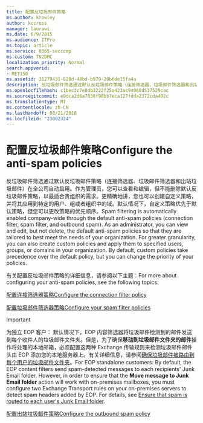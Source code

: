 ```yaml
---
title: 配置反垃圾邮件策略
ms.author: krowley
author: kccross
manager: laurawi
ms.date: 6/9/2015
ms.audience: ITPro
ms.topic: article
ms.service: O365-seccomp
ms.custom: TN2DMC
localization_priority: Normal
search.appverid:
- MET150
ms.assetid: 31279431-828d-48bd-b979-20b6de15fa4a
description: 反垃圾邮件筛选通过默认反垃圾邮件策略（连接筛选器、垃圾邮件筛选器和出站垃圾邮件）在全公司自动启用。作为管理员，您可以查看和编辑，但不能删除默认反垃圾邮件策略，以最适合贵组织的需求。更精确地讲，您也可以创建自定义策略，并将其应用到特定的用户、组或者组织中的域。默认情况下，自定义策略优先于默认策略，但您可以更改策略的优先顺序。
ms.openlocfilehash: c1bec3c7e8db3222f25a423ac94068d537529cac
ms.sourcegitcommit: e9dca2d6a7838f98bb7eca127fdda2372cda402c
ms.translationtype: MT
ms.contentlocale: zh-CN
ms.lasthandoff: 08/21/2018
ms.locfileid: "23002324"
---
```

# <a name="configure-the-anti-spam-policies"></a><span data-ttu-id="78cff-106">配置反垃圾邮件策略</span><span class="sxs-lookup"><span data-stu-id="78cff-106">Configure the anti-spam policies</span></span>

<span data-ttu-id="78cff-p102">反垃圾邮件筛选通过默认反垃圾邮件策略（连接筛选器、垃圾邮件筛选器和出站垃圾邮件）在全公司自动启用。作为管理员，您可以查看和编辑，但不能删除默认反垃圾邮件策略，以最适合贵组织的需求。更精确地讲，您也可以创建自定义策略，并将其应用到特定的用户、组或者组织中的域。默认情况下，自定义策略优先于默认策略，但您可以更改策略的优先顺序。</span><span class="sxs-lookup"><span data-stu-id="78cff-p102">Spam filtering is automatically enabled company-wide through the default anti-spam policies (connection filter, spam filter, and outbound spam). As an administrator, you can view and edit, but not delete, the default anti-spam policies so that they are tailored to best meet the needs of your organization. For greater granularity, you can also create custom policies and apply them to specified users, groups, or domains in your organization. By default, custom policies take precedence over the default policy, but you can change the priority of your policies.</span></span> 
  
<span data-ttu-id="78cff-111">有关配置反垃圾邮件策略的详细信息，请参阅以下主题：</span><span class="sxs-lookup"><span data-stu-id="78cff-111">For more about configuring your anti-spam policies, see the following topics:</span></span>
  
[<span data-ttu-id="78cff-112">配置连接筛选器策略</span><span class="sxs-lookup"><span data-stu-id="78cff-112">Configure the connection filter policy</span></span>](configure-the-connection-filter-policy.md)
  
[<span data-ttu-id="78cff-113">配置垃圾邮件筛选器策略</span><span class="sxs-lookup"><span data-stu-id="78cff-113">Configure your spam filter policies</span></span>](configure-your-spam-filter-policies.md)
  
> [!IMPORTANT]
> <span data-ttu-id="78cff-p103">为独立 EOP 客户： 默认情况下，EOP 内容筛选器将垃圾邮件检测到的邮件发送到每个收件人的垃圾邮件文件夹。但是，为了确保**移动到垃圾邮件文件夹的邮件**操作将处理的本地邮箱，必须配置这两种 Exchange 传输规则来检测垃圾邮件邮件头由 EOP 添加您的本地服务器上。有关详细信息，请参阅[确保垃圾邮件被路由到每个用户的垃圾邮件文件夹](ensure-that-spam-is-routed-to-each-user-s-junk-email-folder.md)。</span><span class="sxs-lookup"><span data-stu-id="78cff-p103">For EOP standalone customers: By default, the EOP content filters send spam-detected messages to each recipients' Junk Email folder. However, in order to ensure that the **Move message to Junk Email folder** action will work with on-premises mailboxes, you must configure two Exchange Transport rules on your on-premises servers to detect spam headers added by EOP. For details, see [Ensure that spam is routed to each user's Junk Email folder](ensure-that-spam-is-routed-to-each-user-s-junk-email-folder.md).</span></span> 
  
[<span data-ttu-id="78cff-117">配置出站垃圾邮件策略</span><span class="sxs-lookup"><span data-stu-id="78cff-117">Configure the outbound spam policy</span></span>](configure-the-outbound-spam-policy.md)
  

